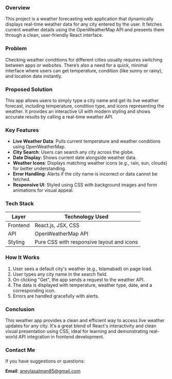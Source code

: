 ### **Overview**

This project is a weather forecasting web application that dynamically displays real-time weather data for any city entered by the user. It fetches current weather details using the OpenWeatherMap API and presents them through a clean, user-friendly React interface.



### **Problem**

Checking weather conditions for different cities usually requires switching between apps or websites. There’s also a need for a quick, minimal interface where users can get temperature, condition (like sunny or rainy), and location data instantly.



### **Proposed Solution**

This app allows users to simply type a city name and get its live weather forecast, including temperature, condition type, and icons representing the weather. It provides an interactive UI with modern styling and shows accurate results by calling a real-time weather API.

### **Key Features**

- **Live Weather Data**: Pulls current temperature and weather conditions using OpenWeatherMap.
- **City Search**: Users can search any city across the globe.
- **Date Display**: Shows current date alongside weather data.
- **Weather Icons**: Displays matching weather icons (e.g., rain, sun, clouds) for better understanding.
- **Error Handling**: Alerts if the city name is incorrect or data cannot be fetched.
- **Responsive UI**: Styled using CSS with background images and form animations for visual appeal.


### **Tech Stack**

| Layer      | Technology Used                            |
|------------|---------------------------------------------|
| Frontend   | React.js, JSX, CSS                          |
| API        | OpenWeatherMap API                          |
| Styling    | Pure CSS with responsive layout and icons   |



### **How It Works**

1. User sees a default city's weather (e.g., Islamabad) on page load.
2. User types any city name in the search field.
3. On clicking "Get", the app sends a request to the weather API.
4. The data is displayed with temperature, weather type, date, and a corresponding icon.
5. Errors are handled gracefully with alerts.


### **Conclusion**

This weather app provides a clean and efficient way to access live weather updates for any city. It's a great blend of React's interactivity and clean visual presentation using CSS, ideal for learning and demonstrating real-world API integration in frontend development.



### **Contact Me**

If you have suggestions or questions:

 **Email**: aneylasalman85@gmail.com
